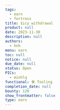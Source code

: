 ```yaml
---
tags:
  - earn
  - fortress
title: $icy withdrawal
product: null
date: 2023-11-30
description: null
authors:
  - hnh
menu: earn
toc: null
notice: null
due_date: null
status: Open
PICs:
  - minhlq
functional: 🛠️ Tooling
completion_date: null
bounty: 120
show_frontmatter: false
type: earn
---
```

